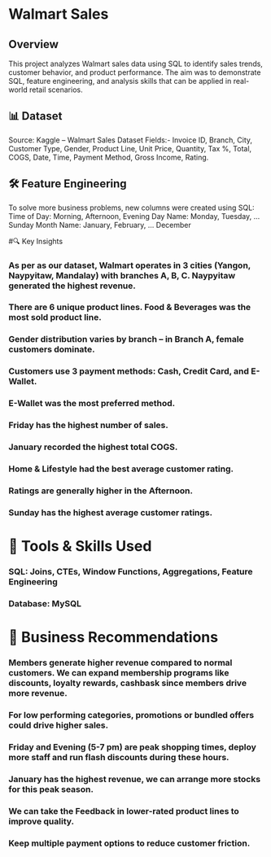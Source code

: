 # Walmart Sales
## Overview
This project analyzes Walmart sales data using SQL to identify sales trends, customer behavior, and product performance. The aim was to demonstrate SQL, feature engineering, and analysis skills that can be applied in real-world retail scenarios.

## 📊 Dataset
Source: Kaggle – Walmart Sales Dataset
Fields:- Invoice ID, Branch, City, Customer Type, Gender, Product Line, Unit Price, Quantity, Tax %, Total, COGS, Date, Time, Payment Method, Gross Income, Rating.

## 🛠️ Feature Engineering
To solve more business problems, new columns were created using SQL:
Time of Day: Morning, Afternoon, Evening
Day Name: Monday, Tuesday, … Sunday
Month Name: January, February, … December

#🔍 Key Insights
### As per as our dataset, Walmart operates in 3 cities (Yangon, Naypyitaw, Mandalay) with branches A, B, C. Naypyitaw generated the highest revenue.
### There are 6 unique product lines. Food & Beverages was the most sold product line.
### Gender distribution varies by branch – in Branch A, female customers dominate.
### Customers use 3 payment methods: Cash, Credit Card, and E-Wallet.
### E-Wallet was the most preferred method.
### Friday has the highest number of sales.
### January recorded the highest total COGS.
### Home & Lifestyle had the best average customer rating.
### Ratings are generally higher in the Afternoon.
### Sunday has the highest average customer ratings.

# 🚀 Tools & Skills Used
### SQL: Joins, CTEs, Window Functions, Aggregations, Feature Engineering
### Database: MySQL

# 🚀 Business Recommendations
### Members generate higher revenue compared to normal customers. We can expand membership programs like discounts, loyalty rewards, cashbask since members drive more revenue.
### For low performing categories, promotions or bundled offers could drive higher sales.
### Friday and Evening (5-7 pm) are peak shopping times, deploy more staff and run flash discounts during these hours.
### January has the highest revenue, we can arrange more stocks for this peak season.
### We can take the Feedback in lower-rated product lines to improve quality.
### Keep multiple payment options to reduce customer friction.



